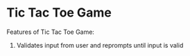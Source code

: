 # Tic Tac Toe Game #

Features of Tic Tac Toe Game:
  1. Validates input from user and reprompts until input is valid